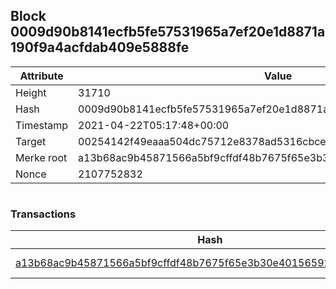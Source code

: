 ## Block 0009d90b8141ecfb5fe57531965a7ef20e1d8871a190f9a4acfdab409e5888fe

Attribute | Value
--- | ---
Height | 31710
Hash | 0009d90b8141ecfb5fe57531965a7ef20e1d8871a190f9a4acfdab409e5888fe
Timestamp | 2021-04-22T05:17:48+00:00
Target | 00254142f49eaaa504dc75712e8378ad5316cbcead634704b3734b6271167cc4
Merke root | a13b68ac9b45871566a5bf9cffdf48b7675f65e3b30e4015659214c7f8357041
Nonce | 2107752832

```

```

### Transactions

Hash | Amount
--- | ---
[a13b68ac9b45871566a5bf9cffdf48b7675f65e3b30e4015659214c7f8357041](a13b68ac9b45871566a5bf9cffdf48b7675f65e3b30e4015659214c7f8357041.md) | 10.00000000 SKEPTI 
